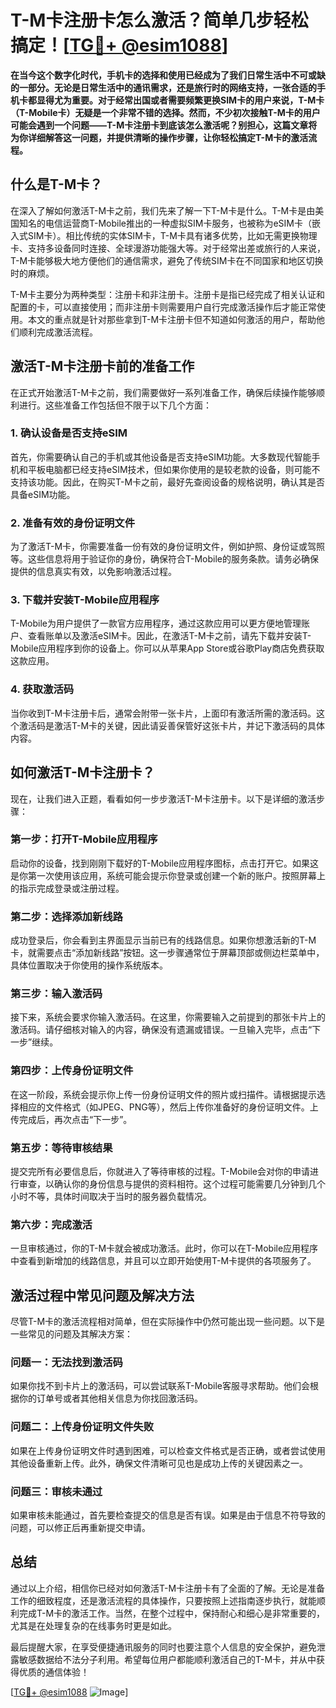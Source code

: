 # T-M卡注册卡怎么激活？简单几步轻松搞定！[[TG💪+ @esim1088](https://t.me/s/esim1088)]

**在当今这个数字化时代，手机卡的选择和使用已经成为了我们日常生活中不可或缺的一部分。无论是日常生活中的通讯需求，还是旅行时的网络支持，一张合适的手机卡都显得尤为重要。对于经常出国或者需要频繁更换SIM卡的用户来说，T-M卡（T-Mobile卡）无疑是一个非常不错的选择。然而，不少初次接触T-M卡的用户可能会遇到一个问题——T-M卡注册卡到底该怎么激活呢？别担心，这篇文章将为你详细解答这一问题，并提供清晰的操作步骤，让你轻松搞定T-M卡的激活流程。**

## 什么是T-M卡？

在深入了解如何激活T-M卡之前，我们先来了解一下T-M卡是什么。T-M卡是由美国知名的电信运营商T-Mobile推出的一种虚拟SIM卡服务，也被称为eSIM卡（嵌入式SIM卡）。相比传统的实体SIM卡，T-M卡具有诸多优势，比如无需更换物理卡、支持多设备同时连接、全球漫游功能强大等。对于经常出差或旅行的人来说，T-M卡能够极大地方便他们的通信需求，避免了传统SIM卡在不同国家和地区切换时的麻烦。

T-M卡主要分为两种类型：注册卡和非注册卡。注册卡是指已经完成了相关认证和配置的卡，可以直接使用；而非注册卡则需要用户自行完成激活操作后才能正常使用。本文的重点就是针对那些拿到T-M卡注册卡但不知道如何激活的用户，帮助他们顺利完成激活流程。

## 激活T-M卡注册卡前的准备工作

在正式开始激活T-M卡之前，我们需要做好一系列准备工作，确保后续操作能够顺利进行。这些准备工作包括但不限于以下几个方面：

### 1. 确认设备是否支持eSIM

首先，你需要确认自己的手机或其他设备是否支持eSIM功能。大多数现代智能手机和平板电脑都已经支持eSIM技术，但如果你使用的是较老款的设备，则可能不支持该功能。因此，在购买T-M卡之前，最好先查阅设备的规格说明，确认其是否具备eSIM功能。

### 2. 准备有效的身份证明文件

为了激活T-M卡，你需要准备一份有效的身份证明文件，例如护照、身份证或驾照等。这些信息将用于验证你的身份，确保符合T-Mobile的服务条款。请务必确保提供的信息真实有效，以免影响激活过程。

### 3. 下载并安装T-Mobile应用程序

T-Mobile为用户提供了一款官方应用程序，通过这款应用可以更方便地管理账户、查看账单以及激活eSIM卡。因此，在激活T-M卡之前，请先下载并安装T-Mobile应用程序到你的设备上。你可以从苹果App Store或谷歌Play商店免费获取这款应用。

### 4. 获取激活码

当你收到T-M卡注册卡后，通常会附带一张卡片，上面印有激活所需的激活码。这个激活码是激活T-M卡的关键，因此请妥善保管好这张卡片，并记下激活码的具体内容。

## 如何激活T-M卡注册卡？

现在，让我们进入正题，看看如何一步步激活T-M卡注册卡。以下是详细的激活步骤：

### 第一步：打开T-Mobile应用程序

启动你的设备，找到刚刚下载好的T-Mobile应用程序图标，点击打开它。如果这是你第一次使用该应用，系统可能会提示你登录或创建一个新的账户。按照屏幕上的指示完成登录或注册过程。

### 第二步：选择添加新线路

成功登录后，你会看到主界面显示当前已有的线路信息。如果你想激活新的T-M卡，就需要点击“添加新线路”按钮。这一步骤通常位于屏幕顶部或侧边栏菜单中，具体位置取决于你使用的操作系统版本。

### 第三步：输入激活码

接下来，系统会要求你输入激活码。在这里，你需要输入之前提到的那张卡片上的激活码。请仔细核对输入的内容，确保没有遗漏或错误。一旦输入完毕，点击“下一步”继续。

### 第四步：上传身份证明文件

在这一阶段，系统会提示你上传一份身份证明文件的照片或扫描件。请根据提示选择相应的文件格式（如JPEG、PNG等），然后上传你准备好的身份证明文件。上传完成后，再次点击“下一步”。

### 第五步：等待审核结果

提交完所有必要信息后，你就进入了等待审核的过程。T-Mobile会对你的申请进行审查，以确认你的身份信息与提供的资料相符。这个过程可能需要几分钟到几个小时不等，具体时间取决于当时的服务器负载情况。

### 第六步：完成激活

一旦审核通过，你的T-M卡就会被成功激活。此时，你可以在T-Mobile应用程序中查看到新增加的线路信息，并且可以立即开始使用T-M卡提供的各项服务了。

## 激活过程中常见问题及解决方法

尽管T-M卡的激活流程相对简单，但在实际操作中仍然可能出现一些问题。以下是一些常见的问题及其解决方案：

### 问题一：无法找到激活码

如果你找不到卡片上的激活码，可以尝试联系T-Mobile客服寻求帮助。他们会根据你的订单号或者其他相关信息为你找回激活码。

### 问题二：上传身份证明文件失败

如果在上传身份证明文件时遇到困难，可以检查文件格式是否正确，或者尝试使用其他设备重新上传。此外，确保文件清晰可见也是成功上传的关键因素之一。

### 问题三：审核未通过

如果审核未能通过，首先要检查提交的信息是否有误。如果是由于信息不符导致的问题，可以修正后再重新提交申请。

## 总结

通过以上介绍，相信你已经对如何激活T-M卡注册卡有了全面的了解。无论是准备工作的细致程度，还是激活流程的具体操作，只要按照上述指南逐步执行，就能顺利完成T-M卡的激活工作。当然，在整个过程中，保持耐心和细心是非常重要的，尤其是在处理复杂的在线事务时更是如此。

最后提醒大家，在享受便捷通讯服务的同时也要注意个人信息的安全保护，避免泄露敏感数据给不法分子利用。希望每位用户都能顺利激活自己的T-M卡，并从中获得优质的通信体验！

[[TG💪+ @esim1088](https://t.me/s/esim1088) ![Image](https://i.postimg.cc/4NQfJmqS/Snipaste-2025-05-13-00-14-12.png)]